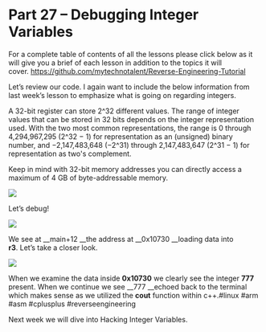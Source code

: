 # Part 27 – Debugging Integer Variables

For a complete table of contents of all the lessons please click below as it will give you a brief of each lesson in addition to the topics it will cover.&nbsp;https://github.com/mytechnotalent/Reverse-Engineering-Tutorial

Let’s review our code.&nbsp;I again want to include the below information from last week’s lesson to emphasize what is going on regarding integers.

A 32-bit register can store 2^32 different values. The range of integer values that can be stored in 32 bits depends on the integer representation used. With the two most common representations, the range is 0 through 4,294,967,295 (2^32 − 1) for representation as an (unsigned) binary number, and −2,147,483,648 (−2^31) through 2,147,483,647 (2^31 − 1) for representation as two's complement.

Keep in mind with 32-bit memory addresses you can directly access a maximum of 4 GB of byte-addressable memory.

<div class="slate-resizable-image-embed slate-image-embed__resize-full-width"><img src="https://media-exp1.licdn.com/dms/image/C4E12AQEgOmunABZR9Q/article-inline_image-shrink_1000_1488/0/1520217390524?e=1614211200&amp;v=beta&amp;t=aUsuadmkyJCWWdW30FXeB7euTZWFGeswzPZRIGV41o0"/></div>

Let’s debug!

<div class="slate-resizable-image-embed slate-image-embed__resize-full-width"><img src="https://media-exp1.licdn.com/dms/image/C4E12AQH4lRxHfajGFQ/article-inline_image-shrink_1000_1488/0/1520233314454?e=1614211200&amp;v=beta&amp;t=TNO5iB2UO3mmrUWENN4_7Qjg3O5otY5vur-Tep5jOeE"/></div>

We see at __main+12 __the address at __0x10730 __loading data into __r3__.&nbsp;Let’s take a closer look.

<div class="slate-resizable-image-embed slate-image-embed__resize-full-width"><img src="https://media-exp1.licdn.com/dms/image/C4E12AQH5Z2EDTfO95A/article-inline_image-shrink_1000_1488/0/1520192010424?e=1614211200&amp;v=beta&amp;t=hYNEzxqHHW2z_qv1YZXlmhI2Kr7AY7Kz_imkdZuVqTw"/></div>

When we examine the data inside __0x10730__ we clearly see the integer __777__ present.&nbsp;When we continue we see __777 __echoed back to the terminal which makes sense as we utilized the __cout__ function within c++.\#linux \#arm \#asm \#cplusplus \#reverseengineering

Next week we will dive into Hacking Integer Variables.